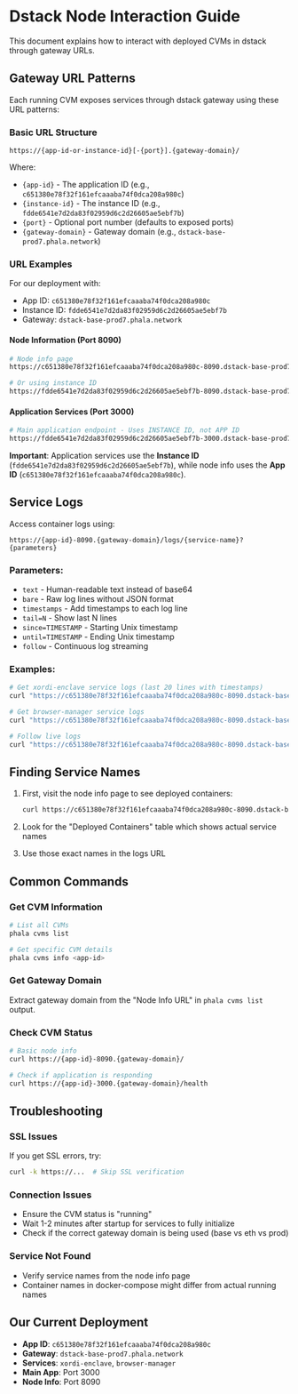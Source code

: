# Dstack Node Interaction Guide

This document explains how to interact with deployed CVMs in dstack through gateway URLs.

## Gateway URL Patterns

Each running CVM exposes services through dstack gateway using these URL patterns:

### Basic URL Structure
```
https://{app-id-or-instance-id}[-{port}].{gateway-domain}/
```

Where:
- `{app-id}` - The application ID (e.g., `c651380e78f32f161efcaaaba74f0dca208a980c`)
- `{instance-id}` - The instance ID (e.g., `fdde6541e7d2da83f02959d6c2d26605ae5ebf7b`)
- `{port}` - Optional port number (defaults to exposed ports)
- `{gateway-domain}` - Gateway domain (e.g., `dstack-base-prod7.phala.network`)

### URL Examples

For our deployment with:
- App ID: `c651380e78f32f161efcaaaba74f0dca208a980c`
- Instance ID: `fdde6541e7d2da83f02959d6c2d26605ae5ebf7b`
- Gateway: `dstack-base-prod7.phala.network`

#### Node Information (Port 8090)
```bash
# Node info page
https://c651380e78f32f161efcaaaba74f0dca208a980c-8090.dstack-base-prod7.phala.network/

# Or using instance ID
https://fdde6541e7d2da83f02959d6c2d26605ae5ebf7b-8090.dstack-base-prod7.phala.network/
```

#### Application Services (Port 3000)
```bash
# Main application endpoint - Uses INSTANCE ID, not APP ID
https://fdde6541e7d2da83f02959d6c2d26605ae5ebf7b-3000.dstack-base-prod7.phala.network/
```

**Important**: Application services use the **Instance ID** (`fdde6541e7d2da83f02959d6c2d26605ae5ebf7b`), while node info uses the **App ID** (`c651380e78f32f161efcaaaba74f0dca208a980c`).

## Service Logs

Access container logs using:
```
https://{app-id}-8090.{gateway-domain}/logs/{service-name}?{parameters}
```

### Parameters:
- `text` - Human-readable text instead of base64
- `bare` - Raw log lines without JSON format
- `timestamps` - Add timestamps to each log line
- `tail=N` - Show last N lines
- `since=TIMESTAMP` - Starting Unix timestamp
- `until=TIMESTAMP` - Ending Unix timestamp
- `follow` - Continuous log streaming

### Examples:
```bash
# Get xordi-enclave service logs (last 20 lines with timestamps)
curl "https://c651380e78f32f161efcaaaba74f0dca208a980c-8090.dstack-base-prod7.phala.network/logs/xordi-enclave?text&bare&timestamps&tail=20"

# Get browser-manager service logs
curl "https://c651380e78f32f161efcaaaba74f0dca208a980c-8090.dstack-base-prod7.phala.network/logs/browser-manager?text&bare&timestamps&tail=20"

# Follow live logs
curl "https://c651380e78f32f161efcaaaba74f0dca208a980c-8090.dstack-base-prod7.phala.network/logs/xordi-enclave?text&bare&timestamps&follow"
```

## Finding Service Names

1. First, visit the node info page to see deployed containers:
   ```bash
   curl https://c651380e78f32f161efcaaaba74f0dca208a980c-8090.dstack-base-prod7.phala.network/
   ```

2. Look for the "Deployed Containers" table which shows actual service names

3. Use those exact names in the logs URL

## Common Commands

### Get CVM Information
```bash
# List all CVMs
phala cvms list

# Get specific CVM details
phala cvms info <app-id>
```

### Get Gateway Domain
Extract gateway domain from the "Node Info URL" in `phala cvms list` output.

### Check CVM Status
```bash
# Basic node info
curl https://{app-id}-8090.{gateway-domain}/

# Check if application is responding
curl https://{app-id}-3000.{gateway-domain}/health
```

## Troubleshooting

### SSL Issues
If you get SSL errors, try:
```bash
curl -k https://...  # Skip SSL verification
```

### Connection Issues
- Ensure the CVM status is "running"
- Wait 1-2 minutes after startup for services to fully initialize
- Check if the correct gateway domain is being used (base vs eth vs prod)

### Service Not Found
- Verify service names from the node info page
- Container names in docker-compose might differ from actual running names

## Our Current Deployment

- **App ID**: `c651380e78f32f161efcaaaba74f0dca208a980c`
- **Gateway**: `dstack-base-prod7.phala.network`
- **Services**: `xordi-enclave`, `browser-manager`
- **Main App**: Port 3000
- **Node Info**: Port 8090